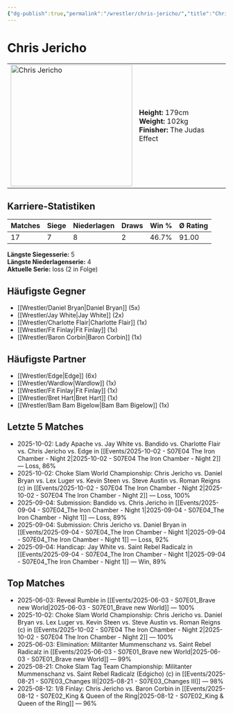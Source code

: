```yaml
---
{"dg-publish":true,"permalink":"/wrestler/chris-jericho/","title":"Chris Jericho","tags":["wrestler"],"noteIcon":""}
---
```



# Chris Jericho

<table>
        <tr>
        <td><img src="https://github.com/CptSpaulding1980/choke-slam-wrestling/releases/download/images/Chris_Jericho.png" width="280" alt="Chris Jericho"></td>
        <td>
        <b>Height:</b> 179cm<br>
        <b>Weight:</b> 102kg<br>
        <b>Finisher:</b> The Judas Effect<br>
        </td>
        </tr>
        </table>
        

## Karriere-Statistiken

| Matches | Siege | Niederlagen | Draws | Win % | Ø Rating |
|---------|-------|-------------|-------|-------|-----------|
| 17 | 7 | 8 | 2 | 46.7% | 91.00 |

**Längste Siegesserie:** 5<br>**Längste Niederlagenserie:** 4<br>**Aktuelle Serie:** loss (2 in Folge)


## Häufigste Gegner
- [[Wrestler/Daniel Bryan\|Daniel Bryan]] (5x)
- [[Wrestler/Jay White\|Jay White]] (2x)
- [[Wrestler/Charlotte Flair\|Charlotte Flair]] (1x)
- [[Wrestler/Fit Finlay\|Fit Finlay]] (1x)
- [[Wrestler/Baron Corbin\|Baron Corbin]] (1x)

## Häufigste Partner
- [[Wrestler/Edge\|Edge]] (6x)
- [[Wrestler/Wardlow\|Wardlow]] (1x)
- [[Wrestler/Fit Finlay\|Fit Finlay]] (1x)
- [[Wrestler/Bret Hart\|Bret Hart]] (1x)
- [[Wrestler/Bam Bam Bigelow\|Bam Bam Bigelow]] (1x)

## Letzte 5 Matches
- 2025-10-02: Lady Apache vs. Jay White vs. Bandido vs. Charlotte Flair vs. Chris Jericho vs. Edge in [[Events/2025-10-02 - S07E04 The Iron Chamber - Night 2\|2025-10-02 - S07E04 The Iron Chamber - Night 2]] — Loss, 86%
- 2025-10-02: Choke Slam World Championship: Chris Jericho vs. Daniel Bryan vs. Lex Luger vs. Kevin Steen vs. Steve Austin vs.  Roman Reigns (c) in [[Events/2025-10-02 - S07E04 The Iron Chamber - Night 2\|2025-10-02 - S07E04 The Iron Chamber - Night 2]] — Loss, 100%
- 2025-09-04: Submission: Bandido vs. Chris Jericho in [[Events/2025-09-04 - S07E04_The Iron Chamber - Night 1\|2025-09-04 - S07E04_The Iron Chamber - Night 1]] — Loss, 89%
- 2025-09-04: Submission: Chris Jericho vs. Daniel Bryan in [[Events/2025-09-04 - S07E04_The Iron Chamber - Night 1\|2025-09-04 - S07E04_The Iron Chamber - Night 1]] — Loss, 92%
- 2025-09-04: Handicap: Jay White vs. Saint Rebel Radicalz in [[Events/2025-09-04 - S07E04_The Iron Chamber - Night 1\|2025-09-04 - S07E04_The Iron Chamber - Night 1]] — Win, 89%

## Top Matches
- 2025-06-03: Reveal Rumble in [[Events/2025-06-03 - S07E01_Brave new World\|2025-06-03 - S07E01_Brave new World]] — 100%
- 2025-10-02: Choke Slam World Championship: Chris Jericho vs. Daniel Bryan vs. Lex Luger vs. Kevin Steen vs. Steve Austin vs.  Roman Reigns (c) in [[Events/2025-10-02 - S07E04 The Iron Chamber - Night 2\|2025-10-02 - S07E04 The Iron Chamber - Night 2]] — 100%
- 2025-06-03: Elimination: Militanter Mummenschanz vs. Saint Rebel Radicalz in [[Events/2025-06-03 - S07E01_Brave new World\|2025-06-03 - S07E01_Brave new World]] — 99%
- 2025-08-21: Choke Slam Tag Team Championship: Militanter Mummenschanz vs. Saint Rebel Radicalz (Edgicho) (c) in [[Events/2025-08-21 - S07E03_Changes III\|2025-08-21 - S07E03_Changes III]] — 98%
- 2025-08-12: 1/8 Finlay: Chris Jericho vs. Baron Corbin in [[Events/2025-08-12 - S07E02_King & Queen of the Ring\|2025-08-12 - S07E02_King & Queen of the Ring]] — 96%
